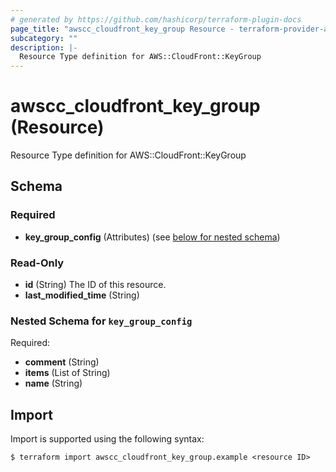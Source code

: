 ```yaml
---
# generated by https://github.com/hashicorp/terraform-plugin-docs
page_title: "awscc_cloudfront_key_group Resource - terraform-provider-awscc"
subcategory: ""
description: |-
  Resource Type definition for AWS::CloudFront::KeyGroup
---
```


# awscc_cloudfront_key_group (Resource)

Resource Type definition for AWS::CloudFront::KeyGroup



<!-- schema generated by tfplugindocs -->
## Schema

### Required

- **key_group_config** (Attributes) (see [below for nested schema](#nestedatt--key_group_config))

### Read-Only

- **id** (String) The ID of this resource.
- **last_modified_time** (String)

<a id="nestedatt--key_group_config"></a>
### Nested Schema for `key_group_config`

Required:

- **comment** (String)
- **items** (List of String)
- **name** (String)

## Import

Import is supported using the following syntax:

```shell
$ terraform import awscc_cloudfront_key_group.example <resource ID>
```
